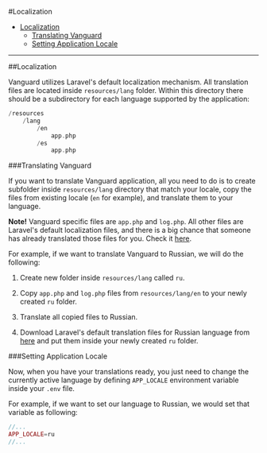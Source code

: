 #Localization

* [Localization](#localization)
	* [Translating Vanguard](#translating-vanguard)
	* [Setting Application Locale](#setting-application-locale)
	
---

<a name="localization"></a>
##Localization

Vanguard utilizes Laravel's default localization mechanism. All translation files are located inside `resources/lang` folder. Within this directory there should be a subdirectory for each language supported by the application:

```php
/resources
    /lang
        /en
            app.php
        /es
            app.php
```

<a name="translating-vanguard"></a>
###Translating Vanguard

If you want to translate Vanguard application, all you need to do is to create subfolder inside `resources/lang` directory that match your locale, copy the files from existing locale (`en` for example), and translate them to your language.
 
 **Note!** Vanguard specific files are `app.php` and `log.php`. All other files are Laravel's default localization files, and there is a big chance that someone has already translated those files for you. Check it [here](https://github.com/caouecs/Laravel-lang).

For example, if we want to translate Vanguard to Russian, we will do the following:

1. Create new folder inside `resources/lang` called `ru`. 

2. Copy `app.php` and `log.php` files from `resources/lang/en` to your newly created `ru` folder.

3. Translate all copied files to Russian.

4. Download Laravel's default translation files for Russian language from [here](https://github.com/caouecs/Laravel-lang) and put them inside your newly created `ru` folder.

<a name="setting-application-locale"></a>
###Setting Application Locale

Now, when you have your translations ready, you just need to change the currently active language by defining `APP_LOCALE` environment variable inside your `.env` file.

For example, if we want to set our language to Russian, we would set that variable as following:

```php
//...
APP_LOCALE=ru
//...
```


